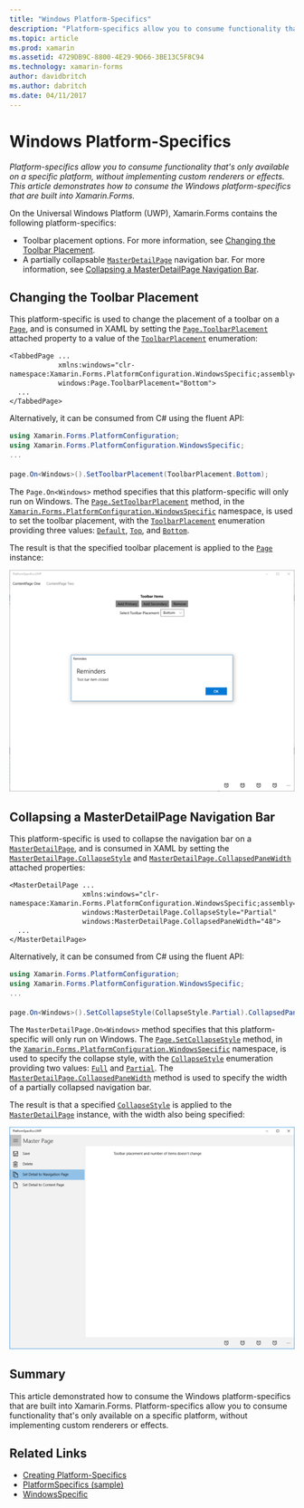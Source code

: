 ```yaml
---
title: "Windows Platform-Specifics"
description: "Platform-specifics allow you to consume functionality that's only available on a specific platform, without implementing custom renderers or effects. This article demonstrates how to consume the Windows platform-specifics that are built into Xamarin.Forms."
ms.topic: article
ms.prod: xamarin
ms.assetid: 4729DB9C-8800-4E29-9D66-3BE13C5F8C94
ms.technology: xamarin-forms
author: davidbritch
ms.author: dabritch
ms.date: 04/11/2017
---
```


# Windows Platform-Specifics

_Platform-specifics allow you to consume functionality that's only available on a specific platform, without implementing custom renderers or effects. This article demonstrates how to consume the Windows platform-specifics that are built into Xamarin.Forms._

On the Universal Windows Platform (UWP), Xamarin.Forms contains the following platform-specifics:

- Toolbar placement options. For more information, see [Changing the Toolbar Placement](#toolbar_placement).
- A partially collapsable [`MasterDetailPage`](https://developer.xamarin.com/api/type/Xamarin.Forms.MasterDetailPage/) navigation bar. For more information, see [Collapsing a MasterDetailPage Navigation Bar](#collapsable_navigation_bar).

<a name="toolbar_placement" />

## Changing the Toolbar Placement

This platform-specific is used to change the placement of a toolbar on a [`Page`](https://developer.xamarin.com/api/type/Xamarin.Forms.Page/), and is consumed in XAML by setting the [`Page.ToolbarPlacement`](https://developer.xamarin.com/api/field/Xamarin.Forms.PlatformConfiguration.WindowsSpecific.Page.ToolbarPlacementProperty/) attached property to a value of the [`ToolbarPlacement`](https://developer.xamarin.com/api/type/Xamarin.Forms.PlatformConfiguration.WindowsSpecific.ToolbarPlacement/) enumeration:

```xaml
<TabbedPage ...
            xmlns:windows="clr-namespace:Xamarin.Forms.PlatformConfiguration.WindowsSpecific;assembly=Xamarin.Forms.Core"
            windows:Page.ToolbarPlacement="Bottom">
  ...
</TabbedPage>

```

Alternatively, it can be consumed from C# using the fluent API:

```csharp
using Xamarin.Forms.PlatformConfiguration;
using Xamarin.Forms.PlatformConfiguration.WindowsSpecific;
...

page.On<Windows>().SetToolbarPlacement(ToolbarPlacement.Bottom);
```

The `Page.On<Windows>` method specifies that this platform-specific will only run on Windows. The [`Page.SetToolbarPlacement`](https://developer.xamarin.com/api/member/Xamarin.Forms.PlatformConfiguration.WindowsSpecific.Page.SetToolbarPlacement/p/Xamarin.Forms.IPlatformElementConfiguration{Xamarin.Forms.PlatformConfiguration.Windows,Xamarin.Forms.Page}/Xamarin.Forms.PlatformConfiguration.WindowsSpecific.ToolbarPlacement/) method, in the [`Xamarin.Forms.PlatformConfiguration.WindowsSpecific`](https://developer.xamarin.com/api/namespace/Xamarin.Forms.PlatformConfiguration.WindowsSpecific/) namespace, is used to set the toolbar placement, with the [`ToolbarPlacement`](https://developer.xamarin.com/api/type/Xamarin.Forms.PlatformConfiguration.WindowsSpecific.ToolbarPlacement/) enumeration providing three values: [`Default`](https://developer.xamarin.com/api/field/Xamarin.Forms.PlatformConfiguration.WindowsSpecific.ToolbarPlacement.Default/), [`Top`](https://developer.xamarin.com/api/field/Xamarin.Forms.PlatformConfiguration.WindowsSpecific.ToolbarPlacement.Top/), and [`Bottom`](https://developer.xamarin.com/api/field/Xamarin.Forms.PlatformConfiguration.WindowsSpecific.ToolbarPlacement.Bottom/).

The result is that the specified toolbar placement is applied to the [`Page`](https://developer.xamarin.com/api/type/Xamarin.Forms.Page/) instance:

[![](windows-images/toolbar-placement.png "Toolbar Placement Platform-Specific")](windows-images/toolbar-placement-large.png "Toolbar Placement Platform-Specific")

<a name="collapsable_navigation_bar" />

## Collapsing a MasterDetailPage Navigation Bar

This platform-specific is used to collapse the navigation bar on a [`MasterDetailPage`](https://developer.xamarin.com/api/type/Xamarin.Forms.MasterDetailPage/), and is consumed in XAML by setting the [`MasterDetailPage.CollapseStyle`](https://developer.xamarin.com/api/field/Xamarin.Forms.PlatformConfiguration.WindowsSpecific.MasterDetailPage.CollapseStyleProperty/) and [`MasterDetailPage.CollapsedPaneWidth`](https://developer.xamarin.com/api/field/Xamarin.Forms.PlatformConfiguration.WindowsSpecific.MasterDetailPage.CollapsedPaneWidthProperty/) attached properties:

```xaml
<MasterDetailPage ...
                  xmlns:windows="clr-namespace:Xamarin.Forms.PlatformConfiguration.WindowsSpecific;assembly=Xamarin.Forms.Core"
                  windows:MasterDetailPage.CollapseStyle="Partial"
                  windows:MasterDetailPage.CollapsedPaneWidth="48">
  ...
</MasterDetailPage>

```

Alternatively, it can be consumed from C# using the fluent API:

```csharp
using Xamarin.Forms.PlatformConfiguration;
using Xamarin.Forms.PlatformConfiguration.WindowsSpecific;
...

page.On<Windows>().SetCollapseStyle(CollapseStyle.Partial).CollapsedPaneWidth(148);
```

The `MasterDetailPage.On<Windows>` method specifies that this platform-specific will only run on Windows. The [`Page.SetCollapseStyle`](https://developer.xamarin.com/api/member/Xamarin.Forms.PlatformConfiguration.WindowsSpecific.MasterDetailPage.SetCollapseStyle/p/Xamarin.Forms.IPlatformElementConfiguration{Xamarin.Forms.PlatformConfiguration.Windows,Xamarin.Forms.MasterDetailPage}/Xamarin.Forms.PlatformConfiguration.WindowsSpecific.CollapseStyle/) method, in the [`Xamarin.Forms.PlatformConfiguration.WindowsSpecific`](https://developer.xamarin.com/api/namespace/Xamarin.Forms.PlatformConfiguration.WindowsSpecific/) namespace, is used to specify the collapse style, with the [`CollapseStyle`](https://developer.xamarin.com/api/type/Xamarin.Forms.PlatformConfiguration.WindowsSpecific.CollapseStyle/) enumeration providing two values: [`Full`](https://developer.xamarin.com/api/field/Xamarin.Forms.PlatformConfiguration.WindowsSpecific.CollapseStyle.Full/) and [`Partial`](https://developer.xamarin.com/api/field/Xamarin.Forms.PlatformConfiguration.WindowsSpecific.CollapseStyle.Partial/). The [`MasterDetailPage.CollapsedPaneWidth`](https://developer.xamarin.com/api/member/Xamarin.Forms.PlatformConfiguration.WindowsSpecific.MasterDetailPage.CollapsedPaneWidth/p/Xamarin.Forms.IPlatformElementConfiguration{Xamarin.Forms.PlatformConfiguration.Windows,Xamarin.Forms.MasterDetailPage}/System.Double/) method is used to specify the width of a partially collapsed navigation bar.

The result is that a specified [`CollapseStyle`](https://developer.xamarin.com/api/type/Xamarin.Forms.PlatformConfiguration.WindowsSpecific.CollapseStyle/) is applied to the [`MasterDetailPage`](https://developer.xamarin.com/api/type/Xamarin.Forms.MasterDetailPage/) instance, with the width also being specified:

[![](windows-images/collapsed-navigation-bar.png "Collapsed Navigation Bar Platform-Specific")](windows-images/collapsed-navigation-bar-large.png "Collapsed Navigation Bar Platform-Specific")

## Summary

This article demonstrated how to consume the Windows platform-specifics that are built into Xamarin.Forms. Platform-specifics allow you to consume functionality that's only available on a specific platform, without implementing custom renderers or effects.


## Related Links

- [Creating Platform-Specifics](~/xamarin-forms/platform/platform-specifics/creating.md)
- [PlatformSpecifics (sample)](https://developer.xamarin.com/samples/xamarin-forms/userinterface/platformspecifics/)
- [WindowsSpecific](https://developer.xamarin.com/api/namespace/Xamarin.Forms.PlatformConfiguration.WindowsSpecific/)

